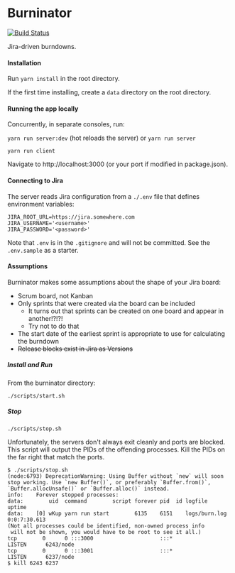 # Burninator

[![Build Status](https://travis-ci.org/cjdev/burninator.svg?branch=master)](https://travis-ci.org/cjdev/burninator)

Jira-driven burndowns.

#### Installation

Run `yarn install` in the root directory.

If the first time installing, create a `data` directory on the root directory.

#### Running the app locally

Concurrently, in separate consoles, run:

`yarn run server:dev` (hot reloads the server) or `yarn run server`

`yarn run client`

Navigate to http://localhost:3000 (or your port if modified in package.json).

#### Connecting to Jira

The server reads Jira configuration from a `./.env` file that defines environment variables:

```
JIRA_ROOT_URL=https://jira.somewhere.com
JIRA_USERNAME='<username>'
JIRA_PASSWORD='<password>'
```

Note that `.env` is in the `.gitignore` and will not be committed. See the `.env.sample` as a starter.

#### Assumptions

Burninator makes some assumptions about the shape of your Jira board:

- Scrum board, not Kanban
- Only sprints that were created via the board can be included
  - It turns out that sprints can be created on one board and appear in another!?!?!
  - Try not to do that
- The start date of the earliest sprint is appropriate to use for calculating the burndown
- ~~Release blocks exist in Jira as Versions~~

##### Install and Run

From the burninator directory:

```
./scripts/start.sh
```

##### Stop

```
./scripts/stop.sh
```

Unfortunately, the servers don't always exit cleanly and ports are blocked. This script will output the PIDs of the offending processes. Kill the PIDs on the far right that match the ports.

```
$ ./scripts/stop.sh
(node:6793) DeprecationWarning: Using Buffer without `new` will soon stop working. Use `new Buffer()`, or preferably `Buffer.from()`, `Buffer.allocUnsafe()` or `Buffer.alloc()` instead.
info:    Forever stopped processes:
data:        uid  command        script forever pid  id logfile                                   uptime
data:    [0] wKup yarn run start        6135    6151    logs/burn.log 0:0:7:30.613
(Not all processes could be identified, non-owned process info
 will not be shown, you would have to be root to see it all.)
tcp        0      0 :::3000                     :::*                        LISTEN      6243/node
tcp        0      0 :::3001                     :::*                        LISTEN      6237/node
$ kill 6243 6237
```
